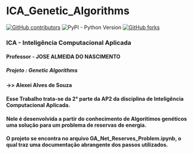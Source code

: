 # ICA_Genetic_Algorithms
[![GitHub contributors](https://img.shields.io/github/contributors/AlexeiAS/AulasVC?color=green)](https://github.com/AlexeiAS/AulasVC/graphs/contributors)
![PyPI - Python Version](https://img.shields.io/pypi/pyversions/Django?color=green)
[![GitHub forks](https://img.shields.io/github/forks/AlexeiAS/AulasVC?logoColor=green&style=social)](https://github.com/AlexeiAS/AulasVC/network/members)


### ICA - Inteligência Computacional Aplicada
#### Professor - JOSE ALMEIDA DO NASCIMENTO
##### Projeto : Genetic Algorithms
#### ->>  Alexei Alves de Souza

#### Esse Trabalho trata-se da 2° parte da AP2 da disciplina de Inteligência Computacional Aplicada.
#### Nele é desenvolvida a partir do conhecimento de Algoritimos genéticos uma solução para um problema de reservas de energia.
#### O projeto se encontra no arquivo GA_Net_Reserves_Problem.ipynb, o qual traz uma documentação abrangente dos passos utilizados.
